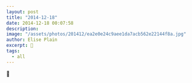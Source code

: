 ```yaml
---
layout: post
title: "2014-12-18"
date: 2014-12-18 00:07:58
description: 
image: "/assets/photos/201412/ea2e0e24c9aee1da7acb562e22144f8a.jpg"
author: Elise Plain
excerpt: 🌱
tags: 
  - all
---
```


🌱
<p></p>
